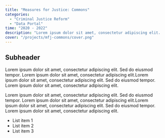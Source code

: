 ```yaml
---
title: "Measures for Justice: Commons"
categories:
  - "Criminal Justice Reform"
  - "Data Portal"
time: "2020 - 2022"
description: "Lorem ipsum dolor sit amet, consectetur adipiscing elit. Sed do eiusmod tempor. Lorem ipsum dolor sit amet, consectetur adipiscing elit.Lorem ipsum dolor sit amet, consectetur adipiscing elit. Sed do eiusmod tempor. Lorem ipsum dolor sit amet, consectetur adipiscing elit."
cover: "/projects/mfj-commons/cover.png"
---
```


## Subheader

Lorem ipsum dolor sit amet, consectetur adipiscing elit. Sed do eiusmod tempor. Lorem ipsum dolor sit amet, consectetur adipiscing elit.Lorem ipsum dolor sit amet, consectetur adipiscing elit. Sed do eiusmod tempor. Lorem ipsum dolor sit amet, consectetur adipiscing elit.

Lorem ipsum dolor sit amet, consectetur adipiscing elit. Sed do eiusmod tempor. Lorem ipsum dolor sit amet, consectetur adipiscing elit.Lorem ipsum dolor sit amet, consectetur adipiscing elit. Sed do eiusmod tempor. Lorem ipsum dolor sit amet, consectetur adipiscing elit.

- List item 1
- List item 2
- List item 3

<!-- ![Image Reference.](/projects/mfj-commons/cover.png) -->
